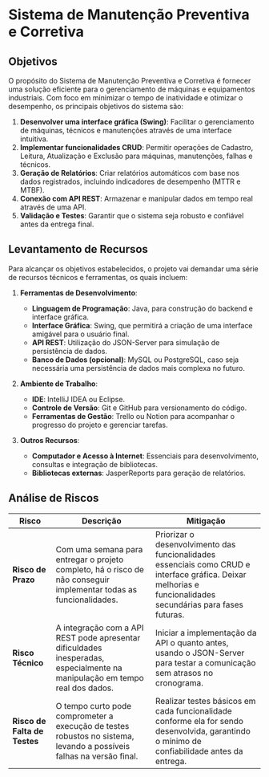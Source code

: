 # Sistema de Manutenção Preventiva e Corretiva

## Objetivos

O propósito do Sistema de Manutenção Preventiva e Corretiva é fornecer uma solução eficiente para o gerenciamento de máquinas e equipamentos industriais. Com foco em minimizar o tempo de inatividade e otimizar o desempenho, os principais objetivos do sistema são:

1. **Desenvolver uma interface gráfica (Swing)**: Facilitar o gerenciamento de máquinas, técnicos e manutenções através de uma interface intuitiva.
2. **Implementar funcionalidades CRUD**: Permitir operações de Cadastro, Leitura, Atualização e Exclusão para máquinas, manutenções, falhas e técnicos.
3. **Geração de Relatórios**: Criar relatórios automáticos com base nos dados registrados, incluindo indicadores de desempenho (MTTR e MTBF).
4. **Conexão com API REST**: Armazenar e manipular dados em tempo real através de uma API.
5. **Validação e Testes**: Garantir que o sistema seja robusto e confiável antes da entrega final.

## Levantamento de Recursos

Para alcançar os objetivos estabelecidos, o projeto vai demandar uma série de recursos técnicos e ferramentas, os quais incluem:

1. **Ferramentas de Desenvolvimento**:
   - **Linguagem de Programação**: Java, para construção do backend e interface gráfica.
   - **Interface Gráfica**: Swing, que permitirá a criação de uma interface amigável para o usuário final.
   - **API REST**: Utilização do JSON-Server para simulação de persistência de dados.
   - **Banco de Dados (opcional)**: MySQL ou PostgreSQL, caso seja necessária uma persistência de dados mais complexa no futuro.

2. **Ambiente de Trabalho**:
   - **IDE**: IntelliJ IDEA ou Eclipse.
   - **Controle de Versão**: Git e GitHub para versionamento do código.
   - **Ferramentas de Gestão**: Trello ou Notion para acompanhar o progresso do projeto e gerenciar tarefas.
   
3. **Outros Recursos**:
   - **Computador e Acesso à Internet**: Essenciais para desenvolvimento, consultas e integração de bibliotecas.
   - **Bibliotecas externas**: JasperReports para geração de relatórios.

## Análise de Riscos

| Risco                    | Descrição                                                                                   | Mitigação                                                                         |
|--------------------------|---------------------------------------------------------------------------------------------|----------------------------------------------------------------------------------|
| **Risco de Prazo**      | Com uma semana para entregar o projeto completo, há o risco de não conseguir implementar todas as funcionalidades. | Priorizar o desenvolvimento das funcionalidades essenciais como CRUD e interface gráfica. Deixar melhorias e funcionalidades secundárias para fases futuras. |
| **Risco Técnico**        | A integração com a API REST pode apresentar dificuldades inesperadas, especialmente na manipulação em tempo real dos dados. | Iniciar a implementação da API o quanto antes, usando o JSON-Server para testar a comunicação sem atrasos no cronograma. |
| **Risco de Falta de Testes** | O tempo curto pode comprometer a execução de testes robustos no sistema, levando a possíveis falhas na versão final. | Realizar testes básicos em cada funcionalidade conforme ela for sendo desenvolvida, garantindo o mínimo de confiabilidade antes da entrega. |

